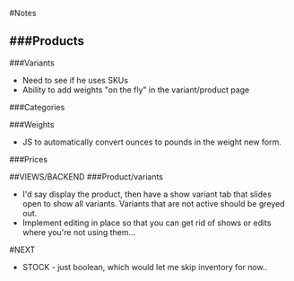#Notes

###Products 
-
###Variants
- Need to see if he uses SKUs
- Ability to add weights "on the fly" in the variant/product page

###Categories

###Weights
- JS to automatically convert ounces to pounds in the weight new form.

###Prices

##VIEWS/BACKEND
###Product/variants
- I'd say display the product, then have a show variant tab that slides open to show all variants. Variants that are not active should be greyed out.
- Implement editing in place so that you can get rid of shows or edits where you're not using them...

#NEXT 
- STOCK - just boolean, which would let me skip inventory for now..

